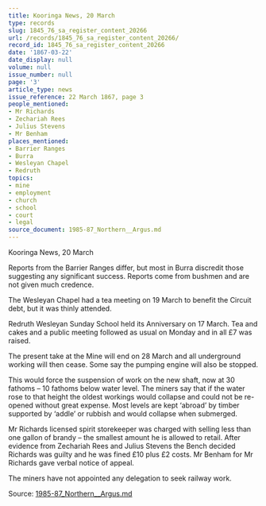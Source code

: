 ```yaml
---
title: Kooringa News, 20 March
type: records
slug: 1845_76_sa_register_content_20266
url: /records/1845_76_sa_register_content_20266/
record_id: 1845_76_sa_register_content_20266
date: '1867-03-22'
date_display: null
volume: null
issue_number: null
page: '3'
article_type: news
issue_reference: 22 March 1867, page 3
people_mentioned:
- Mr Richards
- Zechariah Rees
- Julius Stevens
- Mr Benham
places_mentioned:
- Barrier Ranges
- Burra
- Wesleyan Chapel
- Redruth
topics:
- mine
- employment
- church
- school
- court
- legal
source_document: 1985-87_Northern__Argus.md
---
```


Kooringa News, 20 March

Reports from the Barrier Ranges differ, but most in Burra discredit those suggesting any significant success.  Reports come from bushmen and are not given much credence.

The Wesleyan Chapel had a tea meeting on 19 March to benefit the Circuit debt, but it was thinly attended.

Redruth Wesleyan Sunday School held its Anniversary on 17 March.  Tea and cakes and a public meeting followed as usual on Monday and in all £7 was raised.

The present take at the Mine will end on 28 March and all underground working will then cease.  Some say the pumping engine will also be stopped.

This would force the suspension of work on the new shaft, now at 30 fathoms – 10 fathoms below water level.  The miners say that if the water rose to that height the oldest workings would collapse and could not be re-opened without great expense.  Most levels are kept ‘abroad’ by timber supported by ‘addle’ or rubbish and would collapse when submerged.

Mr Richards licensed spirit storekeeper was charged with selling less than one gallon of brandy – the smallest amount he is allowed to retail.  After evidence from Zechariah Rees and Julius Stevens the Bench decided Richards was guilty and he was fined £10 plus £2 costs.  Mr Benham for Mr Richards gave verbal notice of appeal.

The miners have not appointed any delegation to seek railway work.

Source: [1985-87_Northern__Argus.md](/downloads/markdown/1985-87_Northern__Argus.md)
